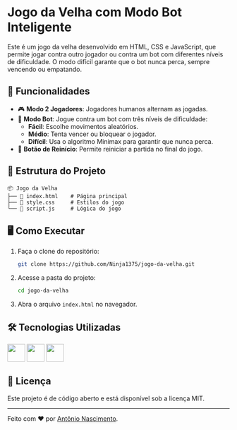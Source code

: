 # Jogo da Velha com Modo Bot Inteligente

Este é um jogo da velha desenvolvido em HTML, CSS e JavaScript, que permite jogar contra outro jogador ou contra um bot com diferentes níveis de dificuldade. O modo difícil garante que o bot nunca perca, sempre vencendo ou empatando.

## 🚀 Funcionalidades

- 🎮 **Modo 2 Jogadores**: Jogadores humanos alternam as jogadas.
- 🤖 **Modo Bot**: Jogue contra um bot com três níveis de dificuldade:
  - **Fácil**: Escolhe movimentos aleatórios.
  - **Médio**: Tenta vencer ou bloquear o jogador.
  - **Difícil**: Usa o algoritmo Minimax para garantir que nunca perca.
- 🔄 **Botão de Reinício**: Permite reiniciar a partida no final do jogo.

## 📂 Estrutura do Projeto

```
📦 Jogo da Velha
├── 📜 index.html    # Página principal
├── 📜 style.css     # Estilos do jogo
└── 📜 script.js     # Lógica do jogo
```

## 🖥️ Como Executar

1. Faça o clone do repositório:
   ```sh
   git clone https://github.com/Ninja1375/jogo-da-velha.git
   ```
2. Acesse a pasta do projeto:
   ```sh
   cd jogo-da-velha
   ```
3. Abra o arquivo `index.html` no navegador.

## 🛠️ Tecnologias Utilizadas

<a href="https://programartudo.blogspot.com/2024/11/html-tudo-o-que-precisa-para-comecar.html" target="_blank"><img loading="lazy" src="https://cdn.jsdelivr.net/gh/devicons/devicon/icons/html5/html5-original.svg" width="40" height="40"/></a> <a href="https://programartudo.blogspot.com/2024/11/css-como-dar-estilo-ao-teu-website.html" target="_blank"><img loading="lazy" src="https://cdn.jsdelivr.net/gh/devicons/devicon/icons/css3/css3-original.svg" width="40" height="40"/></a> <a href="https://programartudo.blogspot.com/2024/11/javascript-linguagem-dinamica-da-web.html" target="_blank"><img loading="lazy" src="https://cdn.jsdelivr.net/gh/devicons/devicon/icons/javascript/javascript-original.svg" width="40" height="40"/></a>

## 📜 Licença

Este projeto é de código aberto e está disponível sob a licença MIT.

---

Feito com ❤️ por [Antônio Nascimento](https://github.com/Ninja1375).
